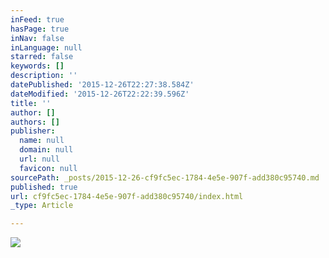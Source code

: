 ```yaml
---
inFeed: true
hasPage: true
inNav: false
inLanguage: null
starred: false
keywords: []
description: ''
datePublished: '2015-12-26T22:27:38.584Z'
dateModified: '2015-12-26T22:22:39.596Z'
title: ''
author: []
authors: []
publisher:
  name: null
  domain: null
  url: null
  favicon: null
sourcePath: _posts/2015-12-26-cf9fc5ec-1784-4e5e-907f-add380c95740.md
published: true
url: cf9fc5ec-1784-4e5e-907f-add380c95740/index.html
_type: Article

---
```

![](https://the-grid-user-content.s3-us-west-2.amazonaws.com/1dd3db38-27e8-4b9c-9629-a8f447474c07.jpg)